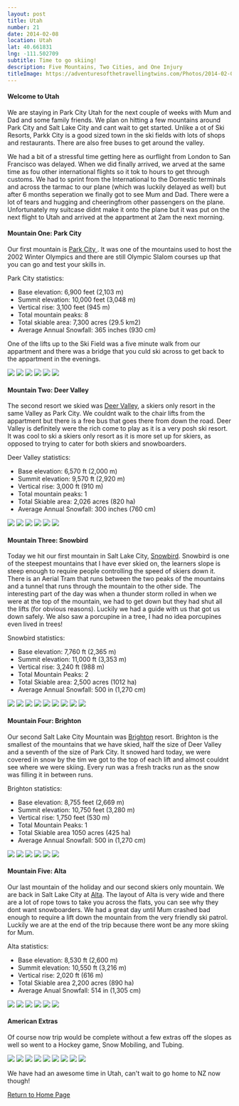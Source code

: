```yaml
---
layout: post
title: Utah
number: 21
date: 2014-02-08
location: Utah
lat: 40.661831
lng: -111.502709
subtitle: Time to go skiing!
description: Five Mountains, Two Cities, and One Injury
titleImage: https://adventuresofthetravellingtwins.com/Photos/2014-02-08-Utah/cover-min.JPG
---
```


<h4> Welcome to Utah</h4>

We are staying in Park City Utah for the next couple of weeks with Mum and Dad and some family friends. 
We plan on hitting a few mountains around Park City and Salt Lake City and cant wait to get started. 
Unlike a ot of Ski Resorts, Parkk City is a good sized town in the ski fields with lots of shops and restaurants. 
There are also free buses to get around the valley.

We had a bit of a stressful time getting here as ourflight from London to San Francisco was delayed.
When we did finally arrived, we arved at the same time as fou other international flights so it tok to hours to get through customs. 
We had to sprint from the International to the Domestic terminals and across the tarmac to our plane (which was luckily delayed as well) but after 6 months seperation we finally got to see Mum and Dad.
There were a lot of tears and hugging and cheeringfrom other passengers on the plane.
Unfortunately my suitcase didnt make it onto the plane but it was put on the next flight to Utah and arrived at the appartment at 2am the next morning. 

<h4>Mountain One: Park City</h4>

Our first mountain is <a target="_blank" href="https://www.parkcitymountain.com/">Park City </a>. 
It was one of the mountains used to host the 2002 Winter Olympics and there are still Olympic Slalom courses up that you can go and test your skills in.

Park City statistics:
* Base elevation: 6,900 feet (2,103 m)
* Summit elevation: 10,000 feet (3,048 m)
* Vertical rise: 3,100 feet (945 m)
* Total mountain peaks: 8
* Total skiable area: 7,300 acres (29.5 km2)
* Average Annual Snowfall: 365 inches (930 cm)

One of the lifts up to the Ski Field was a five minute walk from our appartment and there was a bridge that you culd ski across to get back to the appartment in the evenings. 

<img src="https://adventuresofthetravellingtwins.com/Photos/2014-02-08-Utah/park1-min.jpg" class="image1">
<img src="https://adventuresofthetravellingtwins.com/Photos/2014-02-08-Utah/park2-min.jpg" class="image1">
<img src="https://adventuresofthetravellingtwins.com/Photos/2014-02-08-Utah/park3-min.jpg" class="image1">
<img src="https://adventuresofthetravellingtwins.com/Photos/2014-02-08-Utah/park4-min.jpg" class="image1">
<img src="https://adventuresofthetravellingtwins.com/Photos/2014-02-08-Utah/park5-min.jpg" class="image1">
<img src="https://adventuresofthetravellingtwins.com/Photos/2014-02-08-Utah/park6-min.jpg" class="image1">

<h4>Mountain Two: Deer Valley</h4>

The second resort we skied was <a target="_blank" href="http://www.deervalley.com/">Deer Valley</a>, a skiers only resort in the same Valley as Park City. 
We couldnt walk to the chair lifts from the appartment but there is a free bus that goes there from down the road. 
Deer Valley is definitely were the rich come to play as it is a very posh ski resort. 
It was cool to ski a skiers only resort as it is more set up for skiers, as opposed to trying to cater for both skiers and snowboarders.

Deer Valley statistics:
* Base elevation:	6,570 ft (2,000 m)
* Summit elevation:	9,570 ft (2,920 m)
* Vertical rise:	3,000 ft (910 m)
* Total mountain peaks: 1
* Total Skiable area:	2,026 acres (820 ha)
* Average Annual Snowfall: 300 inches (760 cm)

<img src="https://adventuresofthetravellingtwins.com/Photos/2014-02-08-Utah/deer1-min.jpg" class="image1">
<img src="https://adventuresofthetravellingtwins.com/Photos/2014-02-08-Utah/deer2-min.jpg" class="image1">
<img src="https://adventuresofthetravellingtwins.com/Photos/2014-02-08-Utah/deer3-min.jpg" class="image1">
<img src="https://adventuresofthetravellingtwins.com/Photos/2014-02-08-Utah/deer4-min.jpg" class="image1">
<img src="https://adventuresofthetravellingtwins.com/Photos/2014-02-08-Utah/deer5-min.jpg" class="image1">
<img src="https://adventuresofthetravellingtwins.com/Photos/2014-02-08-Utah/deer6-min.jpg" class="image1">

<h4>Mountain Three: Snowbird</h4>

Today we hit our first mountain in Salt Lake City, <a target="_blank" href="https://www.snowbird.com/">Snowbird</a>. 
Snowbird is one of the steepest mountains that I have ever skied on, the learners slope is steep enough to require people controlling the speed of skiers down it. 
There is an Aerial Tram that runs between the two peaks of the mountains and a tunnel that runs through the mountain to the other side.
The interesting part of the day was when a thunder storm rolled in when we were at the top of the mountain, we had to get down but they had shut all the lifts (for obvious reasons).
Luckily we had a guide with us that got us down safely. We also saw a porcupine in a tree, I had no idea porcupines even lived in trees!

Snowbird statistics:
* Base elevation:	7,760 ft (2,365 m)
* Summit elevation:	11,000 ft (3,353 m)
* Vertical rise: 3,240 ft (988 m)
* Total Mountain Peaks: 2
* Total Skiable area:	2,500 acres (1012 ha)
* Average Annual Snowfall:	500 in (1,270 cm)

<img src="https://adventuresofthetravellingtwins.com/Photos/2014-02-08-Utah/snowbird1-min.jpg" class="image1">
<img src="https://adventuresofthetravellingtwins.com/Photos/2014-02-08-Utah/snowbird2-min.jpg" class="image1">
<img src="https://adventuresofthetravellingtwins.com/Photos/2014-02-08-Utah/snowbird3-min.jpg" class="image1">
<img src="https://adventuresofthetravellingtwins.com/Photos/2014-02-08-Utah/snowbird4-min.jpg" class="image1">
<img src="https://adventuresofthetravellingtwins.com/Photos/2014-02-08-Utah/snowbird5-min.jpg" class="image1">
<img src="https://adventuresofthetravellingtwins.com/Photos/2014-02-08-Utah/snowbird6-min.jpg" class="image1">
<img src="https://adventuresofthetravellingtwins.com/Photos/2014-02-08-Utah/snowbird7-min.jpg" class="image1">
<img src="https://adventuresofthetravellingtwins.com/Photos/2014-02-08-Utah/snowbird8-min.jpg" class="image1">
<img src="https://adventuresofthetravellingtwins.com/Photos/2014-02-08-Utah/snowbird9-min.jpg" class="image1">

<h4>Mountain Four: Brighton</h4>

Our second Salt Lake City Mountain was <a target="_blank" href="http://www.brightonresort.com/">Brighton</a> resort.
Brighton is the smallest of the mountains that we have skied, half the size of Deer Valley and a seventh of the size of Park City. 
It snowed hard today, we were covered in snow by the tim we got to the top of each lift and almost couldnt see where we were skiing.
Every run was a fresh tracks run as the snow was filling it in between runs. 

Brighton statistics:
* Base elevation:	8,755 feet (2,669 m)
* Summit elevation:	10,750 feet (3,280 m)
* Vertical rise: 1,750 feet (530 m)
* Total Mountain Peaks: 1
* Total Skiable area	1050 acres (425 ha)
* Average Annual Snowfall:	500 in (1,270 cm)

<img src="https://adventuresofthetravellingtwins.com/Photos/2014-02-08-Utah/brighton1-min.jpg" class="image1">
<img src="https://adventuresofthetravellingtwins.com/Photos/2014-02-08-Utah/brighton2-min.jpg" class="image1">
<img src="https://adventuresofthetravellingtwins.com/Photos/2014-02-08-Utah/brighton3-min.jpg" class="image1">
<img src="https://adventuresofthetravellingtwins.com/Photos/2014-02-08-Utah/brighton4-min.jpg" class="image1">
<img src="https://adventuresofthetravellingtwins.com/Photos/2014-02-08-Utah/brighton5-min.jpg" class="image1">
<img src="https://adventuresofthetravellingtwins.com/Photos/2014-02-08-Utah/brighton6-min.jpg" class="image1">

<h4>Mountain Five: Alta</h4>

Our last mountain of the holiday and our second skiers only mountain. We are back in Salt Lake City at <a target="_blank" href="https://www.alta.com/">Alta</a>.
The layout of Alta is very wide and there are a lot of rope tows to take you across the flats, you can see why they dont want snowboarders.
We had a great day until Mum crashed bad enough to require a lift down the mountain from the very friendly ski patrol.
Luckily we are at the end of the trip because there wont be any more skiing for Mum.

Alta statistics:
* Base elevation:	  8,530 ft (2,600 m)
* Summit elevation:	10,550 ft (3,216 m)
* Vertical rise:	  2,020 ft (616 m)
* Total Skiable area	2,200 acres (890 ha)
* Average Anual Snowfall: 514 in (1,305 cm)

<img src="https://adventuresofthetravellingtwins.com/Photos/2014-02-08-Utah/alta1-min.jpg" class="image1">
<img src="https://adventuresofthetravellingtwins.com/Photos/2014-02-08-Utah/alta2-min.jpg" class="image1">
<img src="https://adventuresofthetravellingtwins.com/Photos/2014-02-08-Utah/alta3-min.jpg" class="image1">
<img src="https://adventuresofthetravellingtwins.com/Photos/2014-02-08-Utah/alta4-min.jpg" class="image1">
<img src="https://adventuresofthetravellingtwins.com/Photos/2014-02-08-Utah/alta5-min.jpg" class="image1">
<img src="https://adventuresofthetravellingtwins.com/Photos/2014-02-08-Utah/park8-min.jpg" class="image1">

<h4>American Extras</h4>

Of course now trip would be complete without a few extras off the slopes as well so went to a Hockey game, Snow Mobiling, and Tubing.

<img src="https://adventuresofthetravellingtwins.com/Photos/2014-02-08-Utah/hockey1-min.jpg" class="image1">
<img src="https://adventuresofthetravellingtwins.com/Photos/2014-02-08-Utah/hockey2-min.jpg" class="image1">
<img src="https://adventuresofthetravellingtwins.com/Photos/2014-02-08-Utah/hockey3-min.jpg" class="image1">
<img src="https://adventuresofthetravellingtwins.com/Photos/2014-02-08-Utah/mobile1-min.jpg" class="image1">
<img src="https://adventuresofthetravellingtwins.com/Photos/2014-02-08-Utah/mobile2-min.jpg" class="image1">
<img src="https://adventuresofthetravellingtwins.com/Photos/2014-02-08-Utah/mobile3-min.jpg" class="image1">
<img src="https://adventuresofthetravellingtwins.com/Photos/2014-02-08-Utah/tube1-min.jpg" class="image1">
<img src="https://adventuresofthetravellingtwins.com/Photos/2014-02-08-Utah/tube2-min.jpg" class="image1">
<img src="https://adventuresofthetravellingtwins.com/Photos/2014-02-08-Utah/tube3-min.jpg" class="image1">

We have had an awesome time in Utah, can't wait to go home to NZ now though!

<a href="https://adventuresofthetravellingtwins.com/">Return to Home Page</a>
